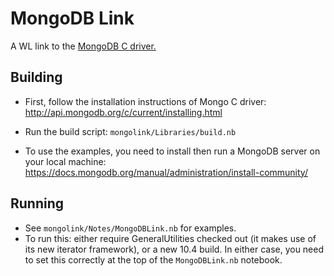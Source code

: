 # MongoDB Link
A WL link to the [MongoDB C driver.](https://docs.mongodb.org/ecosystem/drivers/c/)


## Building

* First, follow the installation instructions of Mongo C driver: http://api.mongodb.org/c/current/installing.html

* Run the build script: `mongolink/Libraries/build.nb`

* To use the examples, you need to install then run a MongoDB server on your local machine: https://docs.mongodb.org/manual/administration/install-community/

## Running

* See `mongolink/Notes/MongoDBLink.nb` for examples.
* To run this: either require GeneralUtilities checked out (it makes use of its new iterator framework), or a new 10.4 build. In either case, you need to set this correctly at the top of the `MongoDBLink.nb` notebook.
